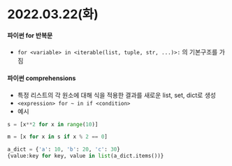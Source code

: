 # 2022.03.22(화)

#### 파이썬 for 반복문
+ `for <variable> in <iterable(list, tuple, str, ...)>:` 의 기본구조를 가짐

#### 파이썬 comprehensions
+ 특정 리스트의 각 원소에 대해 식을 적용한 결과를 새로운 list, set, dict로 생성
+ `<expression> for ~ in if <condition>`
+ 예시
```python
s = [x**2 for x in range(10)]

m = [x for x in s if x % 2 == 0]

a_dict = {'a': 10, 'b': 20, 'c': 30}
{value:key for key, value in list(a_dict.items())}
```